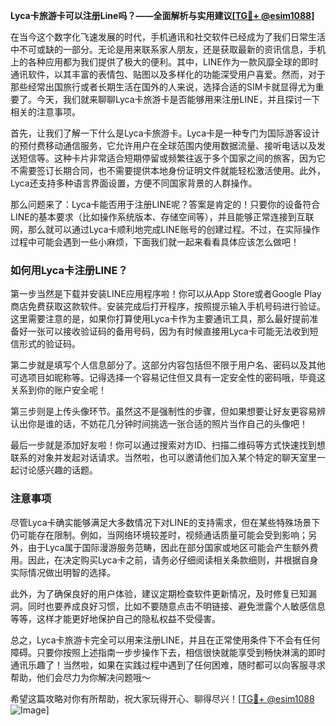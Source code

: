**Lyca卡旅游卡可以注册Line吗？——全面解析与实用建议[[TG💪+ @esim1088](https://t.me/s/esim1088)]**

在当今这个数字化飞速发展的时代，手机通讯和社交软件已经成为了我们日常生活中不可或缺的一部分。无论是用来联系家人朋友，还是获取最新的资讯信息，手机上的各种应用都为我们提供了极大的便利。其中，LINE作为一款风靡全球的即时通讯软件，以其丰富的表情包、贴图以及多样化的功能深受用户喜爱。然而，对于那些经常出国旅行或者长期生活在国外的人来说，选择合适的SIM卡就显得尤为重要了。今天，我们就来聊聊Lyca卡旅游卡是否能够用来注册LINE，并且探讨一下相关的注意事项。

首先，让我们了解一下什么是Lyca卡旅游卡。Lyca卡是一种专门为国际游客设计的预付费移动通信服务，它允许用户在全球范围内使用数据流量、接听电话以及发送短信等。这种卡片非常适合短期停留或频繁往返于多个国家之间的旅客，因为它不需要签订长期合同，也不需要提供本地身份证明文件就能轻松激活使用。此外，Lyca还支持多种语言界面设置，方便不同国家背景的人群操作。

那么问题来了：Lyca卡能否用于注册LINE呢？答案是肯定的！只要你的设备符合LINE的基本要求（比如操作系统版本、存储空间等），并且能够正常连接到互联网，那么就可以通过Lyca卡顺利地完成LINE账号的创建过程。不过，在实际操作过程中可能会遇到一些小麻烦，下面我们就一起来看看具体应该怎么做吧！

### 如何用Lyca卡注册LINE？

第一步当然是下载并安装LINE应用程序啦！你可以从App Store或者Google Play商店免费获取这款软件。安装完成后打开程序，按照提示输入手机号码进行验证。这里需要注意的是，如果你打算使用Lyca卡作为主要通讯工具，那么最好提前准备好一张可以接收验证码的备用号码，因为有时候直接用Lyca卡可能无法收到短信形式的验证码。

第二步就是填写个人信息部分了。这部分内容包括但不限于用户名、密码以及其他可选项目如昵称等。记得选择一个容易记住但又具有一定安全性的密码哦，毕竟这关系到你的账户安全呢！

第三步则是上传头像环节。虽然这不是强制性的步骤，但如果想要让好友更容易辨认出你是谁的话，不妨花几分钟时间挑选一张合适的照片当作自己的头像吧！

最后一步就是添加好友啦！你可以通过搜索对方ID、扫描二维码等方式快速找到想联系的对象并发起对话请求。当然啦，也可以邀请他们加入某个特定的聊天室里一起讨论感兴趣的话题。

### 注意事项

尽管Lyca卡确实能够满足大多数情况下对LINE的支持需求，但在某些特殊场景下仍可能存在限制。例如，当网络环境较差时，视频通话质量可能会受到影响；另外，由于Lyca属于国际漫游服务范畴，因此在部分国家或地区可能会产生额外费用。因此，在决定购买Lyca卡之前，请务必仔细阅读相关条款细则，并根据自身实际情况做出明智的选择。

此外，为了确保良好的用户体验，建议定期检查软件更新情况，及时修复已知漏洞。同时也要养成良好习惯，比如不要随意点击不明链接、避免泄露个人敏感信息等等，这样才能更好地保护自己的隐私权益不受侵害。

总之，Lyca卡旅游卡完全可以用来注册LINE，并且在正常使用条件下不会有任何障碍。只要你按照上述指南一步步操作下去，相信很快就能享受到畅快淋漓的即时通讯乐趣了！当然啦，如果在实践过程中遇到了任何困难，随时都可以向客服寻求帮助，他们会尽力为你解决问题哦～

希望这篇攻略对你有所帮助，祝大家玩得开心、聊得尽兴！[[TG💪+ @esim1088](https://t.me/s/esim1088) ![Image](https://i.postimg.cc/4NQfJmqS/Snipaste-2025-05-13-00-14-12.png)]